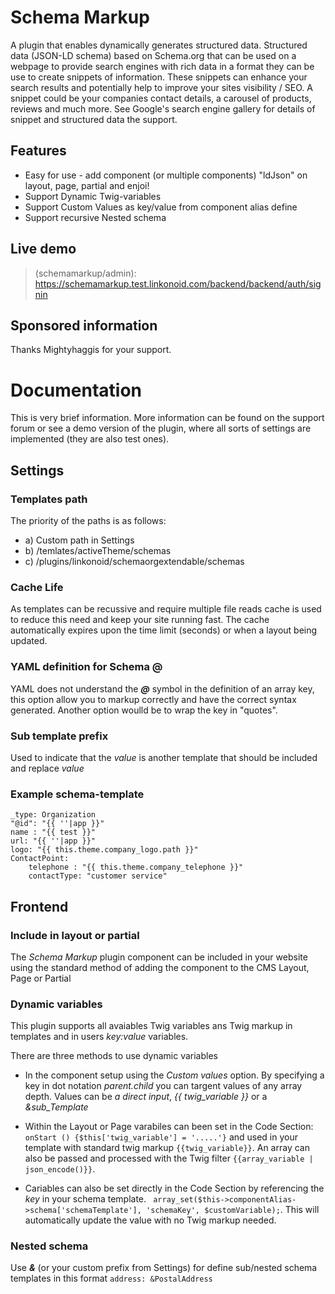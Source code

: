 # Schema Markup

A plugin that enables dynamically generates structured data.
Structured data (JSON-LD schema) based on Schema.org that can be used on a webpage to provide search engines with rich data in a format they can be use to create snippets of information. These snippets can enhance your search results and potentially help to improve your sites visibility / SEO.
A snippet could be your companies contact details, a carousel of products, reviews and much more.
See Google's search engine gallery for details of snippet and structured data the support.

## Features
- Easy for use - add component (or multiple components) "ldJson" on layout, page, partial and enjoi!
- Support Dynamic Twig-variables
- Support Custom Values as key/value from component alias define
- Support recursive Nested schema

## Live demo
>(schemamarkup/admin): https://schemamarkup.test.linkonoid.com/backend/backend/auth/signin


## Sponsored information
Thanks Mightyhaggis for your support.




# Documentation

This is very brief information. More information can be found on the support forum or see a demo version of the plugin, where all sorts of settings are implemented (they are also test ones).

## Settings


### Templates path
The priority of the paths is as follows:
- a) Custom path in Settings
- b) /temlates/activeTheme/schemas
- c) /plugins/linkonoid/schemaorgextendable/schemas

### Cache Life
As templates can be recussive and require multiple file reads cache is used to reduce this need and keep your site running fast.
The cache automatically expires upon the time limit (seconds) or when a layout being updated.

### YAML definition for Schema @
YAML does not understand the ***@*** symbol in the definition of an array key, this option allow you to markup correctly and have the correct syntax generated. Another option woulld be to wrap the key in "quotes".

### Sub template prefix
Used to indicate that the *value* is another template that should be included and replace *value*

### Example schema-template

```
_type: Organization
"@id": "{{ ''|app }}"
name : "{{ test }}"
url: "{{ ''|app }}"
logo: "{{ this.theme.company_logo.path }}"
ContactPoint:
    telephone : "{{ this.theme.company_telephone }}"
    contactType: "customer service"
```


## Frontend

### Include in layout or partial
The *Schema Markup* plugin component can be included in your website using the standard method of adding the component to the CMS Layout, Page or Partial 

### Dynamic variables
This plugin supports all avaiables Twig variables ans Twig markup in templates and in users *key:value* variables.

There are three methods to use dynamic variables
- In the component setup using the *Custom values* option. 
By specifying a key in dot notation *parent.child* you can targent values of any array depth.
Values can be *a direct input*, *{{ twig_variable }}* or a *&sub_Template*

- Within the Layout or Page varabiles can been set in the Code Section: ``onStart () {$this['twig_variable'] = '.....'}`` and used in your template with standard twig markup ``{{twig_variable}}``. 
An array can also be passed and processed with the Twig filter ``{{array_variable | json_encode()}}``. 

- Cariables can also be set directly in the Code Section by referencing the *key* in your schema template.
`` array_set($this->componentAlias->schema['schemaTemplate'], 'schemaKey', $customVariable);``.
This will automatically update the value with no Twig markup needed.

### Nested schema
Use ***&*** (or your custom prefix from Settings) for define sub/nested schema templates in this format ``address: &PostalAddress``

